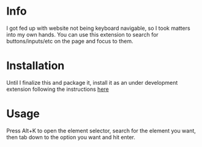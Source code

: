 # Info
I got fed up with website not being keyboard navigable, so I took matters into my own hands. You can use this extension to search for buttons/inputs/etc on the page and focus to them.

# Installation
Until I finalize this and package it, install it as an under development extension following the instructions [here](https://developer.chrome.com/docs/extensions/mv3/getstarted/development-basics/)

# Usage
Press Alt+K to open the element selector, search for the element you want, then tab down to the option you want and hit enter.